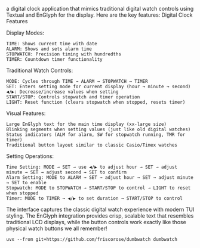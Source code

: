 a digital clock application that mimics traditional digital watch controls using Textual and EnGlyph for the display. Here are the key features:
Digital Clock Features

Display Modes:

    TIME: Shows current time with date
    ALARM: Shows and sets alarm time
    STOPWATCH: Precision timing with hundredths
    TIMER: Countdown timer functionality

Traditional Watch Controls:

    MODE: Cycles through TIME → ALARM → STOPWATCH → TIMER
    SET: Enters setting mode for current display (hour → minute → second)
    ◀/▶: Decrease/increase values when setting
    START/STOP: Controls stopwatch and timer operation
    LIGHT: Reset function (clears stopwatch when stopped, resets timer)

Visual Features:

    Large EnGlyph text for the main time display (xx-large size)
    Blinking segments when setting values (just like old digital watches)
    Status indicators (ALM for alarm, SW for stopwatch running, TMR for timer)
    Traditional button layout similar to classic Casio/Timex watches

Setting Operations:

    Time Setting: MODE → SET → use ◀/▶ to adjust hour → SET → adjust minute → SET → adjust second → SET to confirm
    Alarm Setting: MODE to ALARM → SET → adjust hour → SET → adjust minute → SET to enable
    Stopwatch: MODE to STOPWATCH → START/STOP to control → LIGHT to reset when stopped
    Timer: MODE to TIMER → ◀/▶ to set duration → START/STOP to control

The interface captures the classic digital watch experience with modern TUI styling. The EnGlyph integration provides crisp, scalable text that resembles traditional LCD displays, while the button controls work exactly like those physical watch buttons we all remember!

```uvx --from git+https://github.com/friscorose/dumbwatch dumbwatch```
